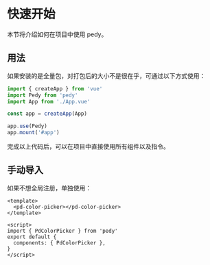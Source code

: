 # 快速开始

本节将介绍如何在项目中使用 pedy。

## 用法

如果安装的是全量包，对打包后的大小不是很在乎，可通过以下方式使用：

```ts
import { createApp } from 'vue'
import Pedy from 'pedy'
import App from './App.vue'

const app = createApp(App)

app.use(Pedy)
app.mount('#app')
```

完成以上代码后，可以在项目中直接使用所有组件以及指令。

## 手动导入

如果不想全局注册，单独使用：

```vue
<template>
  <pd-color-picker></pd-color-picker>
</template>

<script>
import { PdColorPicker } from 'pedy'
export default {
  components: { PdColorPicker },
}
</script>
```
